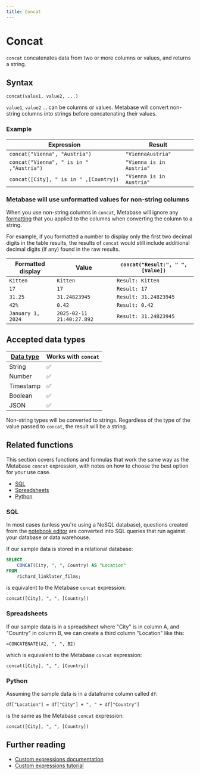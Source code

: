 ```yaml
---
title: Concat
---
```


# Concat

`concat` concatenates data from two or more columns or values, and returns a string.

## Syntax

```
concat(value1, value2, ...)
```

`value1`, `value2` ... can be columns or values. Metabase will convert non-string columns into strings before concatenating their values.

### Example

| Expression                               | Result                   |
| ---------------------------------------- | ------------------------ |
| `concat("Vienna", "Austria")`            | `"ViennaAustria"`        |
| `concat("Vienna", " is in " ,"Austria")` | `"Vienna is in Austria"` |
| `concat([City], " is in " ,[Country])`   | `"Vienna is in Austria"` |

### Metabase will use unformatted values for non-string columns

When you use non-string columns in `concat`, Metabase will ignore any [formatting](../../../data-modeling/formatting.md) that you applied to the columns when converting the column to a string.

For example, if you formatted a number to display only the first two decimal digits in the table results, the results of `concat` would still include additional decimal digits (if any) found in the raw results.

| Formatted display | Value                     | `concat("Result:", " ", [Value])` |
| ----------------- | ------------------------- | --------------------------------- |
| `Kitten`          | `Kitten`                  | `Result: Kitten`                  |
| `17`              | `17`                      | `Result: 17`                      |
| `31.25`           | `31.24823945`             | `Result: 31.24823945`             |
| `42%`             | `0.42`                    | `Result: 0.42`                    |
| `January 1, 2024` | `2025-02-11 21:40:27.892` | `Result: 31.24823945`             |

## Accepted data types

| [Data type](https://www.metabase.com/learn/grow-your-data-skills/data-fundamentals/data-types-overview#examples-of-data-types) | Works with `concat` |
| ------------------------------------------------------------------------------------------------------------------------------ | ------------------- |
| String                                                                                                                         | ✅                  |
| Number                                                                                                                         | ✅                  |
| Timestamp                                                                                                                      | ✅                  |
| Boolean                                                                                                                        | ✅                  |
| JSON                                                                                                                           | ✅                  |

Non-string types will be converted to strings. Regardless of the type of the value passed to `concat`, the result will be a string.

## Related functions

This section covers functions and formulas that work the same way as the Metabase `concat` expression, with notes on how to choose the best option for your use case.

- [SQL](#sql)
- [Spreadsheets](#spreadsheets)
- [Python](#python)

### SQL

In most cases (unless you're using a NoSQL database), questions created from the [notebook editor](https://www.metabase.com/glossary/notebook-editor) are converted into SQL queries that run against your database or data warehouse.

If our sample data is stored in a relational database:

```sql
SELECT
    CONCAT(City, ", ", Country) AS "Location"
FROM
    richard_linklater_films;
```

is equivalent to the Metabase `concat` expression:

```
concat([City], ", ", [Country])
```

### Spreadsheets

If our sample data is in a spreadsheet where "City" is in column A, and "Country" in column B, we can create a third column "Location" like this:

```
=CONCATENATE(A2, ", ", B2)
```

which is equivalent to the Metabase `concat` expression:

```
concat([City], ", ", [Country])
```

### Python

Assuming the sample data is in a dataframe column called `df`:

```
df["Location"] = df["City"] + ", " + df["Country"]
```

is the same as the Metabase `concat` expression:

```
concat([City], ", ", [Country])
```

## Further reading

- [Custom expressions documentation](../expressions.md)
- [Custom expressions tutorial](https://www.metabase.com/learn/metabase-basics/querying-and-dashboards/questions/custom-expressions)
